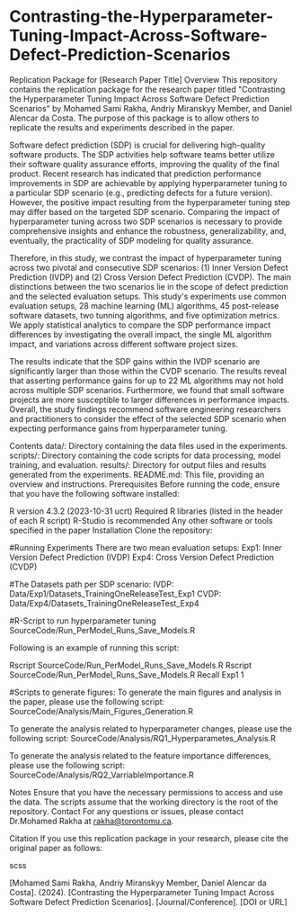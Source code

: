# Contrasting-the-Hyperparameter-Tuning-Impact-Across-Software-Defect-Prediction-Scenarios
Replication Package for [Research Paper Title]
Overview
This repository contains the replication package for the research paper titled "Contrasting the Hyperparameter Tuning Impact
Across Software Defect Prediction Scenarios" by Mohamed Sami Rakha, Andriy Miranskyy Member, and Daniel Alencar da Costa. The purpose of this package is to allow others to replicate the results and experiments described in the paper.


<!-- Study Abstract -->

Software defect prediction (SDP) is crucial for delivering high-quality software products. The SDP activities help software teams better utilize their software quality assurance efforts, improving the quality of the final product.
Recent research has indicated that prediction performance improvements in SDP are achievable by applying hyperparameter tuning to a particular SDP scenario (e.g., predicting defects for a future version). However, the positive impact resulting from the hyperparameter tuning step may differ based on the targeted SDP scenario. Comparing the impact of hyperparameter tuning across two SDP scenarios is necessary to provide comprehensive insights and enhance the robustness, generalizability, and, eventually, the practicality of SDP modeling for quality assurance. 

Therefore, in this study, we contrast the impact of hyperparameter tuning across two pivotal and consecutive SDP scenarios: (1) Inner Version Defect Prediction (IVDP) and (2) Cross Version Defect Prediction (CVDP). The main distinctions between the two scenarios lie in the scope of defect prediction and the selected evaluation setups. This study's experiments use common evaluation setups, 28 machine learning (ML) algorithms, 45 post-release software datasets, two tunning algorithms, and five optimization metrics. We apply statistical analytics to compare the SDP performance impact differences by investigating the overall impact, the single ML algorithm impact, and variations across different software project sizes. 

The results indicate that the SDP gains within the IVDP scenario are significantly larger than those within the CVDP scenario. The results reveal that asserting performance gains for up to 22 ML algorithms may not hold across multiple SDP scenarios. Furthermore, we found that small software projects are more susceptible to larger differences in performance impacts. Overall, the study findings recommend software engineering researchers and practitioners to consider the effect of the selected SDP scenario when expecting performance gains from hyperparameter tuning. 

Contents
data/: Directory containing the data files used in the experiments.
scripts/: Directory containing the code scripts for data processing, model training, and evaluation.
results/: Directory for output files and results generated from the experiments.
README.md: This file, providing an overview and instructions.
Prerequisites
Before running the code, ensure that you have the following software installed:

R version 4.3.2 (2023-10-31 ucrt)
Required R libraries (listed in the header of each R script)
R-Studio is recommended
Any other software or tools specified in the paper
Installation
Clone the repository:

#Running Experiments 
There are two mean evaluation setups: 
Exp1: Inner Version Defect Prediction (IVDP) 
Exp4: Cross Version Defect Prediction (CVDP)

#The Datasets path per SDP scenario:
IVDP: Data/Exp1/Datasets_TrainingOneReleaseTest_Exp1
CVDP: Data/Exp4/Datasets_TrainingOneReleaseTest_Exp4

#R-Script to run hyperparameter tuning 
SourceCode/Run_PerModel_Runs_Save_Models.R

Following is an example of running this script: 

Rscript  SourceCode/Run_PerModel_Runs_Save_Models.R  <Optimization Metric> <SDP Scenario> <Job ID>
Rscript  SourceCode/Run_PerModel_Runs_Save_Models.R  Recall Exp1 1


#Scripts to generate figures: 
To generate the main figures and analysis in the paper, please use the following script:
SourceCode/Analysis/Main_Figures_Generation.R




To generate the analysis related to hyperparameter changes, please use the following script:
SourceCode/Analysis/RQ1_Hyperparametes_Analysis.R

To generate the analysis related to the feature importance differences, please use the following script: 
SourceCode/Analysis/RQ2_VarriableImportance.R
 

Notes
Ensure that you have the necessary permissions to access and use the data.
The scripts assume that the working directory is the root of the repository.
Contact
For any questions or issues, please contact Dr.Mohamed Rakha at rakha@torontomu.ca.

Citation
If you use this replication package in your research, please cite the original paper as follows:

scss

<!-- Copy code -->
[Mohamed Sami Rakha, Andriy Miranskyy Member, Daniel Alencar da Costa]. (2024). [Contrasting the Hyperparameter Tuning Impact
Across Software Defect Prediction Scenarios]. [Journal/Conference]. [DOI or URL]
